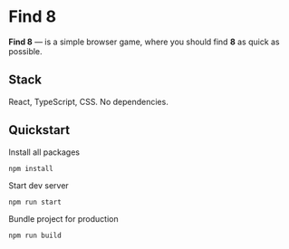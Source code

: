 # Find 8

**Find 8** — is a simple browser game, where you should find **8** as quick as possible.

## Stack

React, TypeScript, CSS. No dependencies.

## Quickstart

Install all packages

```
npm install
```

Start dev server

```
npm run start
```

Bundle project for production

```
npm run build
```
